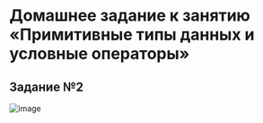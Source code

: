 # Домашнее задание к занятию «Примитивные типы данных и условные операторы»
## Задание №2
![image](https://github.com/user-attachments/assets/bf37b07e-4927-4dba-9938-da0f10db18e4)

